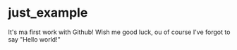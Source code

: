 # just_example
It's ma first work with Github! Wish me good luck, ou of course I've forgot to say "Hello world!"
